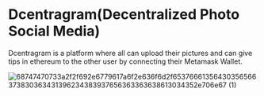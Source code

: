 # Dcentragram(Decentralized Photo Social Media)

Dcentragram is a platform where all can upload their pictures and can give tips in ethereum to the other user by connecting their Metamask Wallet.

![68747470733a2f2f692e6779617a6f2e636f6d2f65376661356430356566373830363431396234383937656363363638613034352e706e67 (1)](https://user-images.githubusercontent.com/54910091/159566669-312e24eb-90a3-4a5b-97f7-54fc5ce09036.png)
